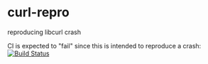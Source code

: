 # curl-repro
reproducing libcurl crash

CI is expected to "fail" since this is intended to reproduce a crash:
[![Build Status](https://travis-ci.org/dtzWill/curl-repro.svg?branch=master)](https://travis-ci.org/dtzWill/curl-repro)

